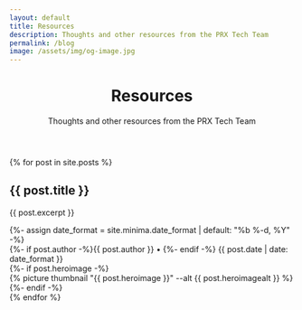 ```yaml
---
layout: default
title: Resources
description: Thoughts and other resources from the PRX Tech Team
permalink: /blog
image: /assets/img/og-image.jpg
---
```

<header class="post-header bg-black-diagonal text-white lede hero px-5 pb-5 m-0">
  <div class="hero-content container col-xxl-8">
    <div class="hero-content-inner">
      <h1 class="display-5 post-title p-name" itemprop="name headline">Resources</h1>
      <p class="lead fs-3">Thoughts and other resources from the PRX Tech Team</p>
    </div>
  </div>
</header>

<section>
  <div class="container col-xxl-8 p-5">
    {% for post in site.posts %}
    <div class="row g-0 border bg-white rounded overflow-hidden flex-md-row mt-0 mb-4 shadow-sm h-md-250 position-relative">
      <div class="col p-4 d-flex flex-column position-static">
        <h2>{{ post.title }}</h2>
        <p class="card-text mb-4">{{ post.excerpt }}</p>
          {%- assign date_format = site.minima.date_format | default: "%b %-d, %Y" -%}
        <div class="mb-1 text-muted">
          {%- if post.author -%}{{ post.author }} •&nbsp;{%- endif -%}
          <time class="dt-published" datetime="{{ post.date | date_to_xmlschema }}" itemprop="datePublished">{{ post.date | date: date_format }}</time>
        </div>
        <a href="{{ post.url }}" class="stretched-link" aria-label="continue reading"></a>
      </div>
      {%- if post.heroimage -%}
      <div class="col-3 p-4 thumbnail d-none d-lg-block blog-thumbnail">
        {% picture thumbnail "{{ post.heroimage }}" --alt {{ post.heroimagealt }} %}
      </div>
      {%- endif -%}
    </div>
    {% endfor %}
  </div>
</section>
